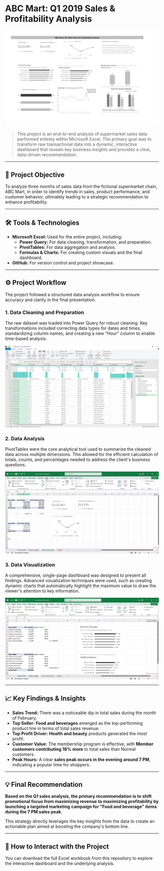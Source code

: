 # ABC Mart: Q1 2019 Sales & Profitability Analysis

![Final Dashboard](Images/Dashboard.jpg)

> This project is an end-to-end analysis of supermarket sales data performed entirely within Microsoft Excel. The primary goal was to transform raw transactional data into a dynamic, interactive dashboard that reveals key business insights and provides a clear, data-driven recommendation.

---

## 🎯 Project Objective

To analyze three months of sales data from the fictional supermarket chain, ABC Mart, in order to identify trends in sales, product performance, and customer behavior, ultimately leading to a strategic recommendation to enhance profitability.

---

## 🛠️ Tools & Technologies

- **Microsoft Excel:** Used for the entire project, including:
  - **Power Query:** For data cleaning, transformation, and preparation.
  - **PivotTables:** For data aggregation and analysis.
  - **Formulas & Charts:** For creating custom visuals and the final dashboard.
- **GitHub:** For version control and project showcase.

---

## ⚙️ Project Workflow

The project followed a structured data analysis workflow to ensure accuracy and clarity in the final presentation.

### 1. Data Cleaning and Preparation
The raw dataset was loaded into Power Query for robust cleaning. Key transformations included correcting data types for dates and times, standardizing column names, and creating a new "Hour" column to enable time-based analysis.

![Data Cleaning in Power Query](Images/datacleaning.png)

### 2. Data Analysis
PivotTables were the core analytical tool used to summarize the cleaned data across multiple dimensions. This allowed for the efficient calculation of totals, counts, and percentages needed to address the client's business questions.

![PivotTable Analysis](Images/analysis.png)

### 3. Data Visualization
A comprehensive, single-page dashboard was designed to present all findings. Advanced visualization techniques were used, such as creating dynamic charts that automatically highlight the maximum value to draw the viewer's attention to key information.

![Custom Chart Visualization](Images/visualization.png)

---

## 📈 Key Findings & Insights

- **Sales Trend:** There was a noticeable dip in total sales during the month of February.
- **Top Seller:** **Food and beverages** emerged as the top-performing product line in terms of total sales revenue.
- **Top Profit Driver:** **Health and beauty** products generated the most profit.
- **Customer Value:** The membership program is effective, with **Member customers contributing 18% more** to total sales than Normal customers.
- **Peak Hours:** A clear **sales peak occurs in the evening around 7 PM**, indicating a popular time for shoppers.

---

## 💡 Final Recommendation

**Based on the Q1 sales analysis, the primary recommendation is to shift promotional focus from maximizing revenue to maximizing profitability by launching a targeted marketing campaign for "Food and beverage" items during the 7 PM sales peak.**

This strategy directly leverages the key insights from the data to create an actionable plan aimed at boosting the company's bottom line.

---

## 🚀 How to Interact with the Project

You can download the full Excel workbook from this repository to explore the interactive dashboard and the underlying analysis.
